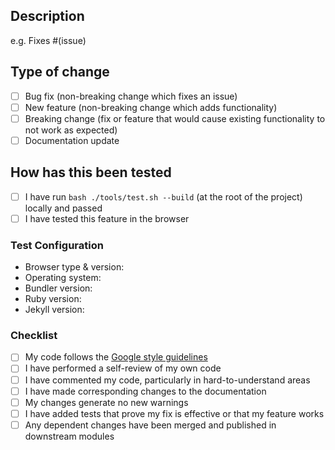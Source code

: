 ## Description

<!-- 
Please include a summary of the change and which issue is fixed. Please also include relevant motivation and context. List any dependencies that are required for this change.
-->

e.g. Fixes #(issue)

## Type of change

<!-- 
Please select the desired item checkbox and change it to "[x]", then delete options that are not relevant.
-->
- [ ] Bug fix (non-breaking change which fixes an issue)
- [ ] New feature (non-breaking change which adds functionality)
- [ ] Breaking change (fix or feature that would cause existing functionality to not work as expected)
- [ ] Documentation update

## How has this been tested

<!-- 
Please describe the tests that you ran to verify your changes. Provide instructions so we can reproduce. Please also list any relevant details for your test configuration
-->

- [ ] I have run `bash ./tools/test.sh --build` (at the root of the project) locally and passed
- [ ] I have tested this feature in the browser

### Test Configuration

- Browser type & version:
- Operating system:
- Bundler version:
- Ruby version:
- Jekyll version:

### Checklist
<!-- Select checkboxes by change the "[ ]" to "[x]" -->
- [ ] My code follows the [Google style guidelines](https://google.github.io/styleguide/)
- [ ] I have performed a self-review of my own code
- [ ] I have commented my code, particularly in hard-to-understand areas
- [ ] I have made corresponding changes to the documentation
- [ ] My changes generate no new warnings
- [ ] I have added tests that prove my fix is effective or that my feature works
- [ ] Any dependent changes have been merged and published in downstream modules
